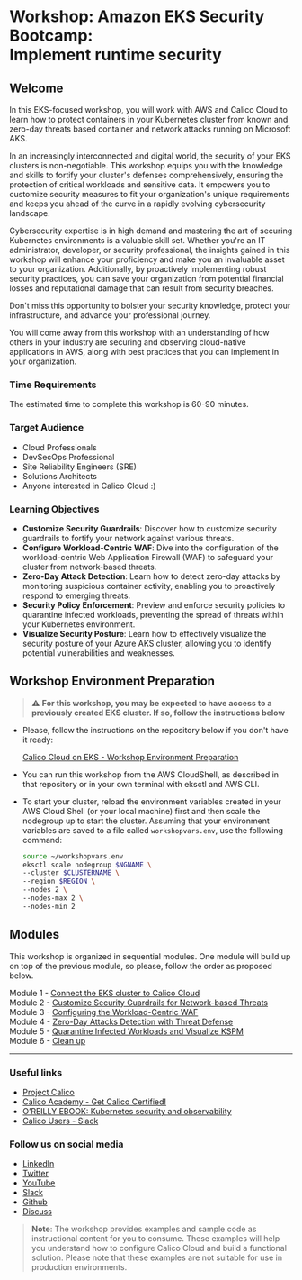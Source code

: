 # Workshop: Amazon EKS Security Bootcamp: </br> Implement runtime security

## Welcome

In this EKS-focused workshop, you will work with AWS and Calico Cloud to learn how to protect containers in your Kubernetes cluster from known and zero-day threats based container and network attacks running on Microsoft AKS.

In an increasingly interconnected and digital world, the security of your EKS clusters is non-negotiable. This workshop equips you with the knowledge and skills to fortify your cluster's defenses comprehensively, ensuring the protection of critical workloads and sensitive data. It empowers you to customize security measures to fit your organization's unique requirements and keeps you ahead of the curve in a rapidly evolving cybersecurity landscape.

Cybersecurity expertise is in high demand and mastering the art of securing Kubernetes environments is a valuable skill set. Whether you're an IT administrator, developer, or security professional, the insights gained in this workshop will enhance your proficiency and make you an invaluable asset to your organization. Additionally, by proactively implementing robust security practices, you can save your organization from potential financial losses and reputational damage that can result from security breaches.

Don't miss this opportunity to bolster your security knowledge, protect your infrastructure, and advance your professional journey.

You will come away from this workshop with an understanding of how others in your industry are securing and observing cloud-native applications in AWS, along with best practices that you can implement in your organization.

### Time Requirements

The estimated time to complete this workshop is 60-90 minutes.

### Target Audience

- Cloud Professionals
- DevSecOps Professional
- Site Reliability Engineers (SRE)
- Solutions Architects
- Anyone interested in Calico Cloud :)

### Learning Objectives

- **Customize Security Guardrails**: Discover how to customize security guardrails to fortify your network against various threats.
- **Configure Workload-Centric WAF**: Dive into the configuration of the workload-centric Web Application Firewall (WAF) to safeguard your cluster from network-based threats.
- **Zero-Day Attack Detection**: Learn how to detect zero-day attacks by monitoring suspicious container activity, enabling you to proactively respond to emerging threats.
- **Security Policy Enforcement**: Preview and enforce security policies to quarantine infected workloads, preventing the spread of threats within your Kubernetes environment.
- **Visualize Security Posture**: Learn how to effectively visualize the security posture of your Azure AKS cluster, allowing you to identify potential vulnerabilities and weaknesses.

## Workshop Environment Preparation

> :warning: **For this workshop, you may be expected to have access to a previously created EKS cluster. If so, follow the instructions below**

- Please, follow the instructions on the repository below if you don't have it ready:

  [Calico Cloud on EKS - Workshop Environment Preparation](https://github.com/tigera-solutions/eks-workshop-prep)

- You can run this workshop from the AWS CloudShell, as described in that repository or in your own terminal with eksctl and AWS CLI.

- To start your cluster, reload the environment variables created in your AWS Cloud Shell (or your local machine) first and then scale the nodegroup up to start the cluster. Assuming that your environment variables are saved to a file called ```workshopvars.env```, use the following command:

  ```bash
  source ~/workshopvars.env
  eksctl scale nodegroup $NGNAME \
  --cluster $CLUSTERNAME \
  --region $REGION \
  --nodes 2 \
  --nodes-max 2 \
  --nodes-min 2
  ```

## Modules

This workshop is organized in sequential modules. One module will build up on top of the previous module, so please, follow the order as proposed below.

Module 1 - [Connect the EKS cluster to Calico Cloud](mod/module-1-connect-calicocloud.md)  
Module 2 - [Customize Security Guardrails for Network-based Threats](mod/module-2-security-guardrails.md)  
Module 3 - [Configuring the Workload-Centric WAF](mod/module-3-waf.md)  
Module 4 - [Zero-Day Attacks Detection with Threat Defense](mod/module-4-threat-defense.md)  
Module 5 - [Quarantine Infected Workloads and Visualize KSPM](mod/module-5-quarantine-kspm.md)  
Module 6 - [Clean up](mod/module-6-clean-up.md)  

---

### Useful links

- [Project Calico](https://www.tigera.io/project-calico/)
- [Calico Academy - Get Calico Certified!](https://academy.tigera.io/)
- [O’REILLY EBOOK: Kubernetes security and observability](https://www.tigera.io/lp/kubernetes-security-and-observability-ebook)
- [Calico Users - Slack](https://slack.projectcalico.org/)

### Follow us on social media

- [LinkedIn](https://www.linkedin.com/company/tigera/)
- [Twitter](https://twitter.com/tigeraio)
- [YouTube](https://www.youtube.com/channel/UC8uN3yhpeBeerGNwDiQbcgw/)
- [Slack](https://calicousers.slack.com/)
- [Github](https://github.com/tigera-solutions/)
- [Discuss](https://discuss.projectcalico.tigera.io/)

> **Note**: The workshop provides examples and sample code as instructional content for you to consume. These examples will help you understand how to configure Calico Cloud and build a functional solution. Please note that these examples are not suitable for use in production environments.
